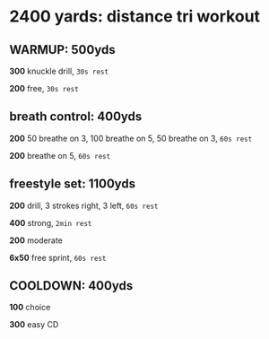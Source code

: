 # 2400 yards: distance tri workout
## WARMUP: 500yds
**300** knuckle drill, `30s rest` <p>
**200** free, `30s rest` <p>
## breath control: 400yds
**200** 50 breathe on 3, 100 breathe on 5, 50 breathe on 3, `60s rest` <p>
**200** breathe on 5, `60s rest` <p>
## freestyle set: 1100yds
**200** drill, 3 strokes right, 3 left, `60s rest` <p>
**400** strong, `2min rest` <p>
**200** moderate <p>
**6x50** free sprint, `60s rest` <p>
## COOLDOWN: 400yds
**100** choice <p>
**300** easy CD
